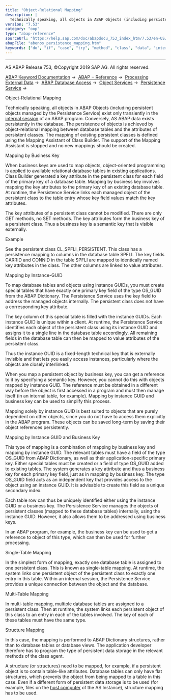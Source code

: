 ```yaml
---
title: "Object-Relational Mapping"
description: |
  Technically speaking, all objects in ABAP Objects (including persistent objects managed by the Persistence Service) exist only transiently in the internal session(https://help.sap.com/doc/abapdocu_753_index_htm/7.53/en-US/abeninternal_session_glosry.htm 'Glossary Entry') of an ABAP program. Conver
version: "7.53"
category: "oop"
type: "abap-reference"
sourceUrl: "https://help.sap.com/doc/abapdocu_753_index_htm/7.53/en-US/abenos_persistence_mapping.htm"
abapFile: "abenos_persistence_mapping.htm"
keywords: ["do", "if", "case", "try", "method", "class", "data", "internal-table", "abenos", "persistence", "mapping"]
---
```


* * *

AS ABAP Release 753, ©Copyright 2019 SAP AG. All rights reserved.

[ABAP Keyword Documentation](https://help.sap.com/doc/abapdocu_753_index_htm/7.53/en-US/abenabap.htm) →  [ABAP − Reference](https://help.sap.com/doc/abapdocu_753_index_htm/7.53/en-US/abenabap_reference.htm) →  [Processing External Data](https://help.sap.com/doc/abapdocu_753_index_htm/7.53/en-US/abenabap_language_external_data.htm) →  [ABAP Database Access](https://help.sap.com/doc/abapdocu_753_index_htm/7.53/en-US/abenabap_sql.htm) →  [Object Services](https://help.sap.com/doc/abapdocu_753_index_htm/7.53/en-US/abenabap_object_services.htm) →  [Persistence Service](https://help.sap.com/doc/abapdocu_753_index_htm/7.53/en-US/abenabap_object_services_persist.htm) → 

Object-Relational Mapping

Technically speaking, all objects in ABAP Objects (including persistent objects managed by the Persistence Service) exist only transiently in the [internal session](https://help.sap.com/doc/abapdocu_753_index_htm/7.53/en-US/abeninternal_session_glosry.htm "Glossary Entry") of an ABAP program. Conversely, AS ABAP data exists persistently in the database. The persistence of objects is achieved by object-relational mapping between database tables and the attributes of persistent classes. The mapping of existing persistent classes is defined using the Mapping Assistant of Class Builder. The support of the Mapping Assistant is stopped and no new mappings should be created.

Mapping by Business Key

When business keys are used to map objects, object-oriented programming is applied to available relational database tables in existing applications. Class Builder generated a key attribute in the persistent class for each field of the primary key of a database table. Mapping by business key involves mapping the key attributes to the primary key of an existing database table. At runtime, the Persistence Service links each managed object of the persistent class to the table entry whose key field values match the key attributes.

The key attributes of a persistent class cannot be modified. There are only GET methods, no SET methods. The key attributes form the business key of a persistent class. Thus a business key is a semantic key that is visible externally.

Example

See the persistent class CL\_SPFLI\_PERSISTENT. This class has a persistence mapping to columns in the database table SPFLI. The key fields CARRID and CONNID in the table SPFLI are mapped to identically named key attributes in the class. The other columns are linked to value attributes.

Mapping by Instance-GUID

To map database tables and objects using instance GUIDs, you must create special tables that have exactly one primary key field of the type OS\_GUID from the ABAP Dictionary. The Persistence Service uses the key field to address the managed objects internally. The persistent class does not have a corresponding key attribute.

The key column of this special table is filled with the instance GUIDs. Each instance GUID is unique within a client. At runtime, the Persistence Service identifies each object of the persistent class using its instance GUID and assigns it to a single line in the database table accordingly. All remaining fields in the database table can then be mapped to value attributes of the persistent class.

Thus the instance GUID is a fixed-length technical key that is externally invisible and that lets you easily access instances, particularly where the objects are closely interlinked.

When you map a persistent object by business key, you can get a reference to it by specifying a semantic key. However, you cannot do this with objects mapped by instance GUID. The reference must be obtained in a different way before the object is first accessed in a program and must then manage itself (in an internal table, for example). Mapping by instance GUID and business key can be used to simplify this process.

Mapping solely by instance GUID is best suited to objects that are purely dependent on other objects, since you do not have to access them explicitly in the ABAP program. These objects can be saved long-term by saving their object references persistently.

Mapping by Instance GUID and Business Key

This type of mapping is a combination of mapping by business key and mapping by instance GUID. The relevant tables must have a field of the type OS\_GUID from ABAP Dictionary, as well as their application-specific primary key. Either special tables must be created or a field of type OS\_GUID added to existing tables. The system generates a key attribute and thus a business key for each primary key field, just as in mapping by business key. The type OS\_GUID field acts as an independent key that provides access to the object using an instance GUID. It is advisable to create this field as a unique secondary index.

Each table row can thus be uniquely identified either using the instance GUID or a business key. The Persistence Service manages the objects of persistent classes (mapped to these database tables) internally, using the instance GUID. However, it also allows them to be addressed using business keys.

In an ABAP program, for example, the business key can be used to get a reference to object of this type, which can then be used for further processing.

Single-Table Mapping

In the simplest form of mapping, exactly one database table is assigned to one persistent class. This is known as single-table mapping. At runtime, the system links one persistent object of the persistent class to exactly one entry in this table. Within an internal session, the Persistence Service provides a unique connection between the object and the database.

Multi-Table Mapping

In multi-table mapping, multiple database tables are assigned to a persistent class. Then at runtime, the system links each persistent object of this class to an entry in each of the tables involved. The key of each of these tables must have the same type.

Structure Mapping

In this case, the mapping is performed to ABAP Dictionary structures, rather than to database tables or database views. The application developer therefore has to program the type of persistent data storage in the relevant methods of the class agent.

A structure (or structures) need to be mapped, for example, if a persistent object is to contain table-like attributes. Database tables can only have flat structures, which prevents the object from being mapped to a table in this case. Even if a different form of persistent data storage is to be used (for example, files on the [host computer](https://help.sap.com/doc/abapdocu_753_index_htm/7.53/en-US/abenhost_computer_glosry.htm "Glossary Entry") of the AS Instance), structure mapping has to be used.